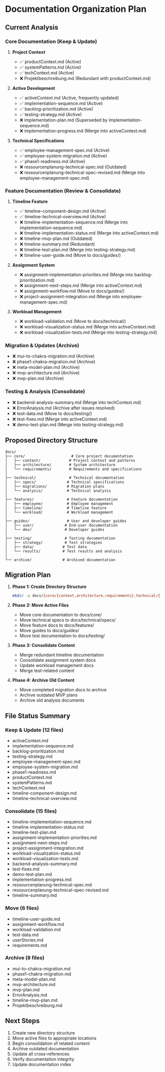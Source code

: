 # Documentation Organization Plan

## Current Analysis

### Core Documentation (Keep & Update)
1. **Project Context**
   - ✅ productContext.md (Active)
   - ✅ systemPatterns.md (Active)
   - ✅ techContext.md (Active)
   - ❌ Projektbeschreibung.md (Redundant with productContext.md)

2. **Active Development**
   - ✅ activeContext.md (Active, frequently updated)
   - ✅ implementation-sequence.md (Active)
   - ✅ backlog-prioritization.md (Active)
   - ✅ testing-strategy.md (Active)
   - ❌ implementation-plan.md (Superseded by implementation-sequence.md)
   - ❌ implementation-progress.md (Merge into activeContext.md)

3. **Technical Specifications**
   - ✅ employee-management-spec.md (Active)
   - ✅ employee-system-migration.md (Active)
   - ✅ phase1-readiness.md (Active)
   - ❌ ressourcenplanung-technical-spec.md (Outdated)
   - ❌ ressourcenplanung-technical-spec-revised.md (Merge into employee-management-spec.md)

### Feature Documentation (Review & Consolidate)
1. **Timeline Feature**
   - ✅ timeline-component-design.md (Active)
   - ✅ timeline-technical-overview.md (Active)
   - ❌ timeline-implementation-sequence.md (Merge into implementation-sequence.md)
   - ❌ timeline-implementation-status.md (Merge into activeContext.md)
   - ❌ timeline-mvp-plan.md (Outdated)
   - ❌ timeline-summary.md (Redundant)
   - ❌ timeline-test-plan.md (Merge into testing-strategy.md)
   - ❌ timeline-user-guide.md (Move to docs/guides/)

2. **Assignment System**
   - ❌ assignment-implementation-priorities.md (Merge into backlog-prioritization.md)
   - ❌ assignment-next-steps.md (Merge into activeContext.md)
   - ❌ assignment-workflow.md (Move to docs/guides/)
   - ❌ project-assignment-integration.md (Merge into employee-management-spec.md)

3. **Workload Management**
   - ❌ workload-validation.md (Move to docs/technical/)
   - ❌ workload-visualization-status.md (Merge into activeContext.md)
   - ❌ workload-visualization-tests.md (Merge into testing-strategy.md)

### Migration & Updates (Archive)
- ❌ mui-to-chakra-migration.md (Archive)
- ❌ phase1-chakra-migration.md (Archive)
- ❌ meta-model-plan.md (Archive)
- ❌ mvp-architecture.md (Archive)
- ❌ mvp-plan.md (Archive)

### Testing & Analysis (Consolidate)
- ❌ backend-analysis-summary.md (Merge into techContext.md)
- ❌ ErrorAnalysis.md (Archive after issues resolved)
- ❌ test-data.md (Move to docs/testing/)
- ❌ test-fixes.md (Merge into activeContext.md)
- ❌ demo-test-plan.md (Merge into testing-strategy.md)

## Proposed Directory Structure

```
docs/
├── core/                     # Core project documentation
│   ├── context/             # Project context and patterns
│   ├── architecture/        # System architecture
│   └── requirements/        # Requirements and specifications
│
├── technical/               # Technical documentation
│   ├── specs/              # Technical specifications
│   ├── migrations/         # Migration plans
│   └── analysis/           # Technical analysis
│
├── features/               # Feature documentation
│   ├── employee/           # Employee management
│   ├── timeline/           # Timeline feature
│   └── workload/           # Workload management
│
├── guides/                 # User and developer guides
│   ├── user/              # End-user documentation
│   └── dev/               # Developer guides
│
├── testing/               # Testing documentation
│   ├── strategy/          # Test strategies
│   ├── data/             # Test data
│   └── results/          # Test results and analysis
│
└── archive/              # Archived documentation
```

## Migration Plan

1. **Phase 1: Create Directory Structure**
   ```bash
   mkdir -p docs/{core/{context,architecture,requirements},technical/{specs,migrations,analysis},features/{employee,timeline,workload},guides/{user,dev},testing/{strategy,data,results},archive}
   ```

2. **Phase 2: Move Active Files**
   - Move core documentation to docs/core/
   - Move technical specs to docs/technical/specs/
   - Move feature docs to docs/features/
   - Move guides to docs/guides/
   - Move test documentation to docs/testing/

3. **Phase 3: Consolidate Content**
   - Merge redundant timeline documentation
   - Consolidate assignment system docs
   - Update workload management docs
   - Merge test-related content

4. **Phase 4: Archive Old Content**
   - Move completed migration docs to archive
   - Archive outdated MVP plans
   - Archive old analysis documents

## File Status Summary

### Keep & Update (12 files)
- activeContext.md
- implementation-sequence.md
- backlog-prioritization.md
- testing-strategy.md
- employee-management-spec.md
- employee-system-migration.md
- phase1-readiness.md
- productContext.md
- systemPatterns.md
- techContext.md
- timeline-component-design.md
- timeline-technical-overview.md

### Consolidate (15 files)
- timeline-implementation-sequence.md
- timeline-implementation-status.md
- timeline-test-plan.md
- assignment-implementation-priorities.md
- assignment-next-steps.md
- project-assignment-integration.md
- workload-visualization-status.md
- workload-visualization-tests.md
- backend-analysis-summary.md
- test-fixes.md
- demo-test-plan.md
- implementation-progress.md
- ressourcenplanung-technical-spec.md
- ressourcenplanung-technical-spec-revised.md
- timeline-summary.md

### Move (6 files)
- timeline-user-guide.md
- assignment-workflow.md
- workload-validation.md
- test-data.md
- userStories.md
- requirements.md

### Archive (8 files)
- mui-to-chakra-migration.md
- phase1-chakra-migration.md
- meta-model-plan.md
- mvp-architecture.md
- mvp-plan.md
- ErrorAnalysis.md
- timeline-mvp-plan.md
- Projektbeschreibung.md

## Next Steps

1. Create new directory structure
2. Move active files to appropriate locations
3. Begin consolidation of related content
4. Archive outdated documentation
5. Update all cross-references
6. Verify documentation integrity
7. Update documentation index